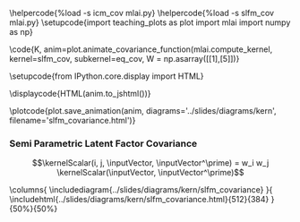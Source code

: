 \helpercode{%load -s icm_cov mlai.py}
\helpercode{%load -s slfm_cov mlai.py}
\setupcode{import teaching_plots as plot
import mlai
import numpy as np}

\code{K, anim=plot.animate_covariance_function(mlai.compute_kernel, 
                                         kernel=slfm_cov, subkernel=eq_cov,
										 W = np.asarray([[1],[5]])}

\setupcode{from IPython.core.display import HTML}

\displaycode{HTML(anim.to_jshtml())}

\plotcode{plot.save_animation(anim, 
                    diagrams='../slides/diagrams/kern', 
				    filename='slfm_covariance.html')}


### Semi Parametric Latent Factor Covariance

$$\kernelScalar(i, j, \inputVector, \inputVector^\prime) = w_i w_j \kernelScalar(\inputVector, \inputVector^\prime)$$

\columns{
\includediagram{../slides/diagrams/kern/slfm_covariance}
}{
\includehtml{../slides/diagrams/kern/slfm_covariance.html}{512}{384}
}{50%}{50%}

